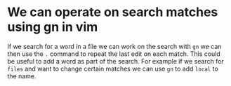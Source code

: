 # We can operate on search matches using gn in vim

If we search for a word in a file we can work on the search with `gn` we can then use the `.` command to repeat the last edit on each match. This could be useful to add a word as part of the search. For example if we search for `files` and want to change certain matches we can use `gn` to add `local` to the name.
